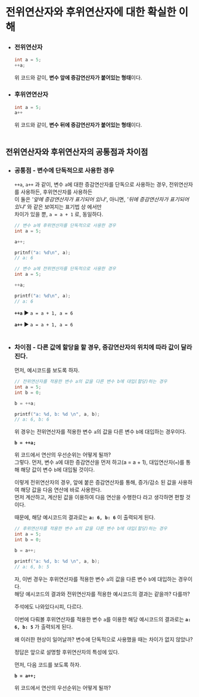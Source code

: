 # 전위연산자와 후위연산자에 대한 확실한 이해

- ### 전위연산자
  ```c
  int a = 5;
  ++a;
  ```
  위 코드와 같이, **변수 앞에 증감연산자가 붙어있는 형태**이다.

- ### 후위연연산자
  ```c
  int a = 5;
  a++
  ```
  위 코드와 같이, **변수 뒤에 증감연산자가 붙어있는 형태**이다.<br>
  <br>

## 전위연산자와 후위연산자의 공통점과 차이점
- ### 공통점 - 변수에 단독적으로 사용한 경우
  `++a`, `a++` 과 같이, 변수 `a`에 대한 증감연산자를 단독으로 사용하는 경우, 전위연산자를 사용하든, 후위연산자를 사용하든<br>
  이 둘은 *'앞에 증감연산자가 표기되어 있냐'*, 아니면, *'뒤에 증감연산자가 표기되어 있냐'* 와 같은 보여지는 표기법 상 에서만<br>
  차이가 있을 뿐, `a = a + 1` 로, 동일하다.<br>

  ```c
  // 변수 a에 후위연산자를 단독적으로 사용한 경우
  int a = 5;

  a++;

  pritnf("a: %d\n", a);
  // a: 6
  ```

  ```c
  // 변수 a에 전위연산자를 단독적으로 사용한 경우
  int a = 5;

  ++a;

  printf("a: %d\n", a);
  // a: 6
  ```
  
  **`++a`** ▶ `a = a + 1, a = 6`<br>

  **`a++`** ▶ `a = a + 1, a = 6`<br>
  <br>

- ### 차이점 - 다른 값에 할당을 할 경우, 증감연산자의 위치에 따라 값이 달라진다.
  먼저, 예시코드를 보도록 하자.

  ```c
  // 전위연산자를 적용한 변수 a의 값을 다른 변수 b에 대입(할당)하는 경우
  int a = 5;
  int b = 0;

  b = ++a;

  printf("a: %d, b: %d \n", a, b);
  // a: 6, b: 6
  ```
  위 경우는 전위연산자를 적용한 변수 `a`의 값을 다른 변수 `b`에 대입하는 경우이다.<br>

  **`b = ++a;`**<br>
  
  위 코드에서 연산의 우선순위는 어떻게 될까?<br>
  그렇다. 먼저, 변수 `a`에 대한 증감연산을 먼저 하고(a = a + 1), 대입연산자(`=`)를 통해 해당 값이 변수 `b`에 대입될 것이다.<br>

  이렇게 전위연산자의 경우, 앞에 붙은 증감연산자를 통해, 증가/감소 된 값을 사용하여 해당 값을 다음 연산에 바로 사용한다.<br>
  먼저 계산하고, 계산된 값을 이용하여 다음 연산을 수행한다 라고 생각하면 편할 것이다.<br>

  때문에, 해당 예시코드의 결과로는 **`a: 6, b: 6`** 이 출력되게 된다.<br>

  ```c
  // 후위연산자를 적용한 변수 a의 값을 다른 변수 b에 대입(할당)하는 경우
  int a = 5;
  int b = 0;

  b = a++;

  printf("a: %d, b: %d \n", a, b);
  // a: 6, b: 5
  ```
  자, 이번 경우는 후위연산자를 적용한 변수 `a`의 값을 다른 변수 `b`에 대입하는 경우이다.<br>
  해당 예시코드의 결과와 전위연산자를 적용한 예시코드의 결과는 같을까? 다를까?<br>

  주석에도 나와있다시피, 다르다.<br>

  이번에 다뤄볼 후위연산자를 적용한 변수 `a`를 이용한 해당 예시코드의 결과로는 **`a: 6, b: 5`** 가 출력되게 된다.<br>

  왜 이러한 현상이 일어날까? 변수에 단독적으로 사용했을 때는 차이가 없지 않았나?<br>

  정답은 앞으로 설명할 후위연산자의 특성에 있다.<br>

  먼저, 다음 코드를 보도록 하자.<br>

  **`b = a++;`**<br>

  위 코드에서 연산의 우선순위는 어떻게 될까?<br>
  
